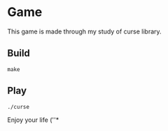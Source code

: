 # Game

This game is made through my study of curse library.

## Build

`make`

## Play

`./curse`

Enjoy your life (''*
